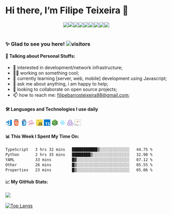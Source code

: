 # Hi there, I’m Filipe Teixeira 👋

<div style="display: flex; align-items: center; justify-content: center;">
  <img src="https://img.shields.io/badge/Gmail-D14836?style=for-the-badge&logo=gmail&logoColor=white"  />
  <a href="https://linkedin.com/in/filipebteixeira98">
    <img src="https://img.shields.io/badge/LinkedIn-0077B5?style=for-the-badge&logo=linkedin&logoColor=white" />
  </a>
  <img src="https://img.shields.io/badge/AMD-Ryzen_5-ED1C24?style=for-the-badge&logo=amd&logoColor=white" />
  <img src="https://img.shields.io/badge/Linux-FCC624?style=for-the-badge&logo=linux&logoColor=black" />
  <img src="https://img.shields.io/badge/Stack_Overflow-FE7A16?style=for-the-badge&logo=stack-overflow&logoColor=white" />
  <img src="https://img.shields.io/badge/RSS-FFA500?style=for-the-badge&logo=rss&logoColor=white" />
  <img src="https://img.shields.io/badge/Discord-7289DA?style=for-the-badge&logo=discord&logoColor=white" />
  <img src="https://img.shields.io/badge/Slack-4A154B?style=for-the-badge&logo=slack&logoColor=white" />
  <img src="https://img.shields.io/badge/Spotify-1ED760?&style=for-the-badge&logo=spotify&logoColor=white" />
</div>
<br />

### ✨ Glad to see you here! ![visitors](https://visitor-badge.glitch.me/badge?page_id=${your.username}.${your.repo.id})

#### 🧍 Talking about Personal Stuffs:
- 👀 interested in development/network infrastructure;
- 👨‍💻 working on something cool;
- 🚀 currently learning [server, web, mobile] development using Javascript;
- 💬 ask me about anything, i am happy to help;
- 💞️ looking to collaborate on open source projects;
- 📫 how to reach me: filipebarrosteixeira98@gmail.com;

#### 🛠️ Languages and Technologies I use daily

<code><img height="20" src="https://raw.githubusercontent.com/github/explore/80688e429a7d4ef2fca1e82350fe8e3517d3494d/topics/visual-studio-code/visual-studio-code.png"></code>
<code><img height="20" src="https://raw.githubusercontent.com/github/explore/80688e429a7d4ef2fca1e82350fe8e3517d3494d/topics/html/html.png"></code>
<code><img height="20" src="https://raw.githubusercontent.com/github/explore/80688e429a7d4ef2fca1e82350fe8e3517d3494d/topics/css/css.png"></code>
<code><img height="20" src="https://raw.githubusercontent.com/github/explore/80688e429a7d4ef2fca1e82350fe8e3517d3494d/topics/sass/sass.png"></code>
<code><img height="20" src="https://raw.githubusercontent.com/github/explore/80688e429a7d4ef2fca1e82350fe8e3517d3494d/topics/javascript/javascript.png"></code>
<code><img height="20" src="https://raw.githubusercontent.com/github/explore/80688e429a7d4ef2fca1e82350fe8e3517d3494d/topics/typescript/typescript.png"></code>
<code><img height="20" src="https://raw.githubusercontent.com/github/explore/80688e429a7d4ef2fca1e82350fe8e3517d3494d/topics/nodejs/nodejs.png"></code>
<code><img height="20" src="https://raw.githubusercontent.com/github/explore/80688e429a7d4ef2fca1e82350fe8e3517d3494d/topics/react/react.png"></code>
<code><img height="20" src="https://raw.githubusercontent.com/github/explore/80688e429a7d4ef2fca1e82350fe8e3517d3494d/topics/redux/redux.png"></code>
<code><img height="20" src="https://raw.githubusercontent.com/github/explore/80688e429a7d4ef2fca1e82350fe8e3517d3494d/topics/styled-components/styled-components.png"></code>

#### 📊 This Week I Spent My Time On:
<!--START_SECTION:waka-->
```text
TypeScript   3 hrs 32 mins   ███████████▒░░░░░░░░░░░░░   44.75 % 
Python       2 hrs 35 mins   ████████▒░░░░░░░░░░░░░░░░   32.90 % 
YAML         33 mins         █▓░░░░░░░░░░░░░░░░░░░░░░░   07.12 % 
Other        26 mins         █▒░░░░░░░░░░░░░░░░░░░░░░░   05.55 % 
Properties   23 mins         █▒░░░░░░░░░░░░░░░░░░░░░░░   05.06 % 
```
<!--END_SECTION:waka-->

#### 📈 My GitHub Stats:
<img height="180em" src="https://github-readme-stats.vercel.app/api?username=filipebteixeira98&show_icons=true&hide_border=true&&count_private=true&include_all_commits=true" />

[![Top Langs](https://github-readme-stats.vercel.app/api/top-langs/?username=filipebteixeira98&layout=compact)](https://github.com/filipebteixeira98/github-readme-stats)

<!---
filipebteixeira98/filipebteixeira98 is a ✨ special ✨ repository because its `README.md` (this file) appears on your GitHub profile.
You can click the Preview link to take a look at your changes.
--->
